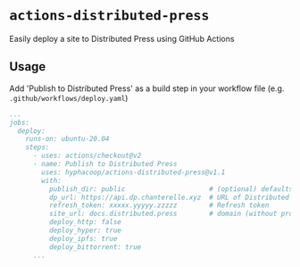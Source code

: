 # `actions-distributed-press`
Easily deploy a site to Distributed Press using GitHub Actions

## Usage
Add 'Publish to Distributed Press' as a build step in your workflow file (e.g. `.github/workflows/deploy.yaml`)

```yaml
...
jobs:
  deploy:
    runs-on: ubuntu-20.04
    steps:
      - uses: actions/checkout@v2
      - name: Publish to Distributed Press 
        uses: hyphacoop/actions-distributed-press@v1.1
        with:
          publish_dir: public                     # (optional) defaults to /public
          dp_url: https://api.dp.chanterelle.xyz  # URL of Distributed Press API Instance (include http/https)
          refresh_token: xxxxx.yyyyy.zzzzz        # Refresh token 
          site_url: docs.distributed.press        # domain (without protocol)
          deploy_http: false
          deploy_hyper: true
          deploy_ipfs: true
          deploy_bittorrent: true
      ...
```
